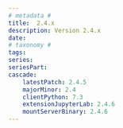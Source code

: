 ```yaml
---
# metadata # 
title:  2.4.x
description: Version 2.4.x 
date: 
# taxonomy #
tags:
series:
seriesPart:
cascade:
    latestPatch: 2.4.5
    majorMinor: 2.4
    clientPython: 7.3
    extensionJupyterLab: 2.4.6
    mountServerBinary: 2.4.6
---
```

